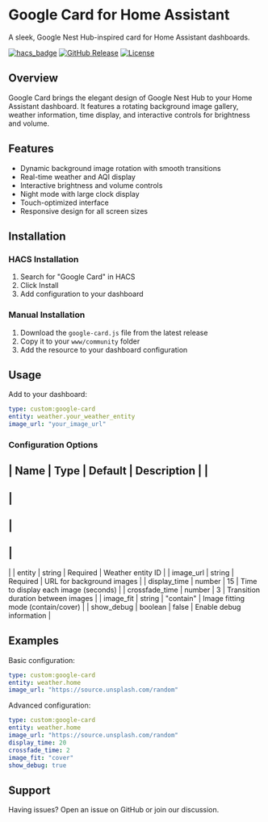 # Google Card for Home Assistant

A sleek, Google Nest Hub-inspired card for Home Assistant dashboards.

[![hacs_badge](https://img.shields.io/badge/HACS-Default-41BDF5.svg?style=for-the-badge)](https://github.com/hacs/integration)
[![GitHub Release][releases-shield]][releases]
[![License][license-shield]](LICENSE)

## Overview

Google Card brings the elegant design of Google Nest Hub to your Home Assistant dashboard. It features a rotating background image gallery, weather information, time display, and interactive controls for brightness and volume.

## Features

- Dynamic background image rotation with smooth transitions
- Real-time weather and AQI display
- Interactive brightness and volume controls
- Night mode with large clock display
- Touch-optimized interface
- Responsive design for all screen sizes

## Installation

### HACS Installation
1. Search for "Google Card" in HACS
2. Click Install
3. Add configuration to your dashboard

### Manual Installation
1. Download the `google-card.js` file from the latest release
2. Copy it to your `www/community` folder
3. Add the resource to your dashboard configuration

## Usage

Add to your dashboard:

```yaml
type: custom:google-card
entity: weather.your_weather_entity
image_url: "your_image_url"
```

### Configuration Options

|
 Name 
|
 Type 
|
 Default 
|
 Description 
|
|
------
|
------
|
---------
|
-------------
|
|
 entity 
|
 string 
|
 Required 
|
 Weather entity ID 
|
|
 image_url 
|
 string 
|
 Required 
|
 URL for background images 
|
|
 display_time 
|
 number 
|
 15 
|
 Time to display each image (seconds) 
|
|
 crossfade_time 
|
 number 
|
 3 
|
 Transition duration between images 
|
|
 image_fit 
|
 string 
|
 "contain" 
|
 Image fitting mode (contain/cover) 
|
|
 show_debug 
|
 boolean 
|
 false 
|
 Enable debug information 
|

## Examples

Basic configuration:
```yaml
type: custom:google-card
entity: weather.home
image_url: "https://source.unsplash.com/random"
```

Advanced configuration:
```yaml
type: custom:google-card
entity: weather.home
image_url: "https://source.unsplash.com/random"
display_time: 20
crossfade_time: 2
image_fit: "cover"
show_debug: true
```

## Support

Having issues? Open an issue on GitHub or join our discussion.

[releases-shield]: https://img.shields.io/github/release/your-username/google-card-mod.svg?style=for-the-badge
[releases]: https://github.com/your-username/google-card-mod/releases
[license-shield]: https://img.shields.io/github/license/your-username/google-card-mod.svg?style=for-the-badge
